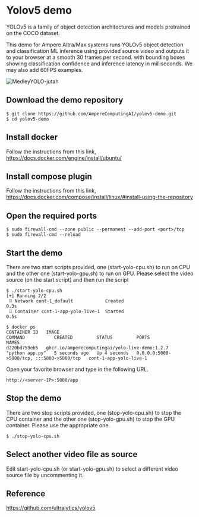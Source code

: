 # Yolov5 demo

YOLOv5 is a family of object detection architectures and models
pretrained on the COCO dataset.

This demo for Ampere Altra/Max systems runs YOLOv5 object detection and classification ML inference 
using provided source video and outputs it to your browser at a smooth 30 frames per second. 
with bounding boxes showing classification confidence and inference latency in milliseconds. We may also add 60FPS examples.

![MedleyYOLO-jutah](https://user-images.githubusercontent.com/8238588/215856385-28b084ad-08f7-4a65-82be-a558d7d3203a.gif)

## Download the demo repository
```shell
$ git clone https://github.com/AmpereComputingAI/yolov5-demo.git
$ cd yolov5-demo
```


## Install docker
Follow the instructions from this link,
https://docs.docker.com/engine/install/ubuntu/

## Install compose plugin
Follow the instructions from this link,
https://docs.docker.com/compose/install/linux/#install-using-the-repository

## Open the required ports
```shell
$ sudo firewall-cmd --zone public --permanent --add-port <port>/tcp
$ sudo firewall-cmd --reload
```

## Start the demo
There are two start scripts provided, one (start-yolo-cpu.sh) to run on CPU and the other one (start-yolo-gpu.sh) to run on GPU.  Please select the video source (on the start script) and then run the script

```shell
$ ./start-yolo-cpu.sh
[+] Running 2/2
 ⠿ Network cont-1_default            Created                                               0.3s
 ⠿ Container cont-1-app-yolo-live-1  Started                                               0.5s
```

```docker
$ docker ps
CONTAINER ID   IMAGE                                            COMMAND           CREATED         STATUS         PORTS                                       NAMES
d220bd759eb5   ghcr.io/amperecomputingai/yolo-live-demo:1.2.7   "python app.py"   5 seconds ago   Up 4 seconds   0.0.0.0:5000->5000/tcp, :::5000->5000/tcp   cont-1-app-yolo-live-1
```

Open your favorite browser and type in the following URL.
```
http://<server-IP>:5000/app
```

## Stop the demo
There are two stop scripts provided, one (stop-yolo-cpu.sh) to stop the CPU container and the other one (stop-yolo-gpu.sh) to stop the GPU container.  Please use the appropriate one.
```shell
$ ./stop-yolo-cpu.sh
```

## Select another video file as source
Edit start-yolo-cpu.sh (or start-yolo-gpu.sh) to select a different video source file by uncommenting it.

## Reference
https://github.com/ultralytics/yolov5
